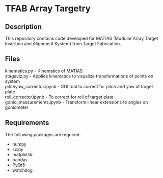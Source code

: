 # TFAB Array Targetry

## Description
This repository contains code developed for MATIAS (Modular Array Target Insertion and Alignment System) from Target Fabrication.

## Files
kinematics.py - Kinematics of MATIAS<br>
stageviz.py - Applies kinematics to visualize transformations of points on system<br>
pitchyaw_corrector.ipynb - GUI tool to correct for pitch and yaw of target plate<br>
roll_corrector.ipynb - To correct for roll of target plate<br>
gonio_measurements.ipynb - Transform linear extensions to angles on goniometer<be>

## Requirements
The following packages are required:
- numpy
- scipy
- matplotlib
- pandas
- PyQt5
- watchdog


